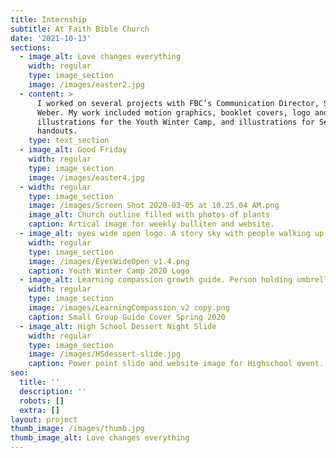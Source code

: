 ```yaml
---
title: Internship
subtitle: At Faith Bible Church
date: '2021-10-13'
sections:
  - image_alt: Love changes everything
    width: regular
    type: image_section
    image: /images/easter2.jpg
  - content: >
      I worked on several projects with FBC’s Communication Director, Seth
      Weber. My work included motion graphics, booklet covers, logo and
      illustrations for the Youth Winter Camp, and illustrations for Sermons and
      handouts.
    type: text_section
  - image_alt: Good Friday
    width: regular
    type: image_section
    image: /images/easter4.jpg
  - width: regular
    type: image_section
    image: /images/Screen Shot 2020-03-05 at 10.25.04 AM.png
    image_alt: Church outline filled with photos of plants
    caption: Artical image for weekly bulliten and website.
  - image_alt: eyes wide open logo. A story sky with people walking up to a cross
    width: regular
    type: image_section
    image: /images/EyesWideOpen_v1.4.png
    caption: Youth Winter Camp 2020 Logo
  - image_alt: Learning compassion growth guide. Person holding umbrella over a child
    width: regular
    type: image_section
    image: /images/LearningCompassion_v2 copy.png
    caption: Small Group Guide Cover Spring 2020
  - image_alt: High School Dessert Night Slide
    width: regular
    type: image_section
    image: /images/HSdessert-slide.jpg
    caption: Power point slide and website image for Highschool event.
seo:
  title: ''
  description: ''
  robots: []
  extra: []
layout: project
thumb_image: /images/thumb.jpg
thumb_image_alt: Love changes everything
---
```


